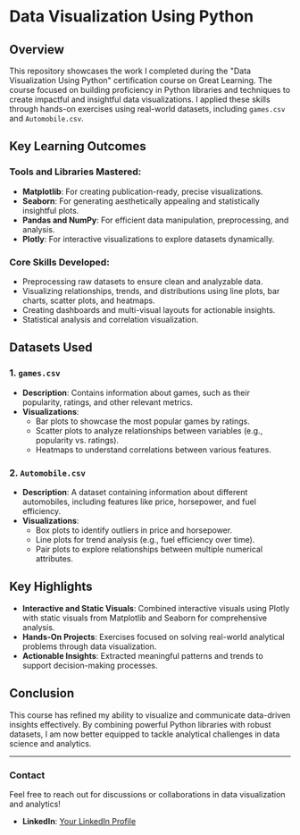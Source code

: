 # Data Visualization Using Python

## Overview
This repository showcases the work I completed during the "Data Visualization Using Python" certification course on Great Learning. The course focused on building proficiency in Python libraries and techniques to create impactful and insightful data visualizations. I applied these skills through hands-on exercises using real-world datasets, including `games.csv` and `Automobile.csv`.

## Key Learning Outcomes
### Tools and Libraries Mastered:
- **Matplotlib**: For creating publication-ready, precise visualizations.
- **Seaborn**: For generating aesthetically appealing and statistically insightful plots.
- **Pandas and NumPy**: For efficient data manipulation, preprocessing, and analysis.
- **Plotly**: For interactive visualizations to explore datasets dynamically.

### Core Skills Developed:
- Preprocessing raw datasets to ensure clean and analyzable data.
- Visualizing relationships, trends, and distributions using line plots, bar charts, scatter plots, and heatmaps.
- Creating dashboards and multi-visual layouts for actionable insights.
- Statistical analysis and correlation visualization.

## Datasets Used
### 1. `games.csv`
- **Description**: Contains information about games, such as their popularity, ratings, and other relevant metrics.
- **Visualizations**:
  - Bar plots to showcase the most popular games by ratings.
  - Scatter plots to analyze relationships between variables (e.g., popularity vs. ratings).
  - Heatmaps to understand correlations between various features.

### 2. `Automobile.csv`
- **Description**: A dataset containing information about different automobiles, including features like price, horsepower, and fuel efficiency.
- **Visualizations**:
  - Box plots to identify outliers in price and horsepower.
  - Line plots for trend analysis (e.g., fuel efficiency over time).
  - Pair plots to explore relationships between multiple numerical attributes.

## Key Highlights
- **Interactive and Static Visuals**: Combined interactive visuals using Plotly with static visuals from Matplotlib and Seaborn for comprehensive analysis.
- **Hands-On Projects**: Exercises focused on solving real-world analytical problems through data visualization.
- **Actionable Insights**: Extracted meaningful patterns and trends to support decision-making processes.


## Conclusion
This course has refined my ability to visualize and communicate data-driven insights effectively. By combining powerful Python libraries with robust datasets, I am now better equipped to tackle analytical challenges in data science and analytics.

---

### Contact
Feel free to reach out for discussions or collaborations in data visualization and analytics!

- **LinkedIn**: [Your LinkedIn Profile](https://www.linkedin.com/in/bhargav-jagtap)
